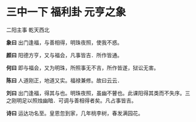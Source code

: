 # 三中一下 福利卦 元亨之象

二阳主事 乾天西北

**象曰** 出门逢福，与善相得，明珠夜照，使我不惑。

**颜曰** 阳德方亨，又与福会，凡事皆吉．所作皆通。

**何曰** 即与福会，又为明珠，所照事无不吉，所作皆遂，狱讼无害。

**陈曰** 人道刚正，地道又实。福禄兼修。故曰云云．

**刘曰** 出门逢福，得其与也。明珠夜照，虽幽不瞽也。此课阳得其类而不失序。三之刚明足以照烛幽暗．可调与善相得者矣。凡占事皆吉。

**诗曰** 运达功名至。皇恩忽到家，几年桃李树，春发满园花。
